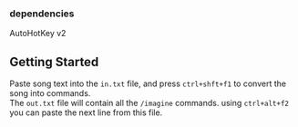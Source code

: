 ### dependencies
AutoHotKey v2

## Getting Started
Paste song text into the `in.txt` file, and press `ctrl+shft+f1` to convert the song into commands.    
The `out.txt` file will contain all the `/imagine` commands. using `ctrl+alt+f2` you can paste the next line from this file.